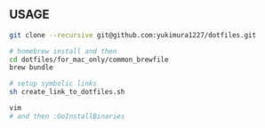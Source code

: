 ## USAGE

```sh
git clone --recursive git@github.com:yukimura1227/dotfiles.git
```



```sh
# homebrew install and then 
cd dotfiles/for_mac_only/common_brewfile
brew bundle
```

```sh
# setup symbolic links
sh create_link_to_dotfiles.sh
```

```sh
vim
# and then :GoInstallBinaries
```

